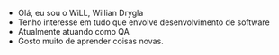 - Olá, eu sou o WiLL, Willian Drygla
- Tenho interesse em tudo que envolve desenvolvimento de software
- Atualmente atuando como QA
- Gosto muito de aprender coisas novas.
